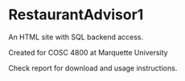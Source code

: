 # RestaurantAdvisor1

An HTML site with SQL backend access.

Created for COSC 4800 at Marquette University

Check report for download and usage instructions.
